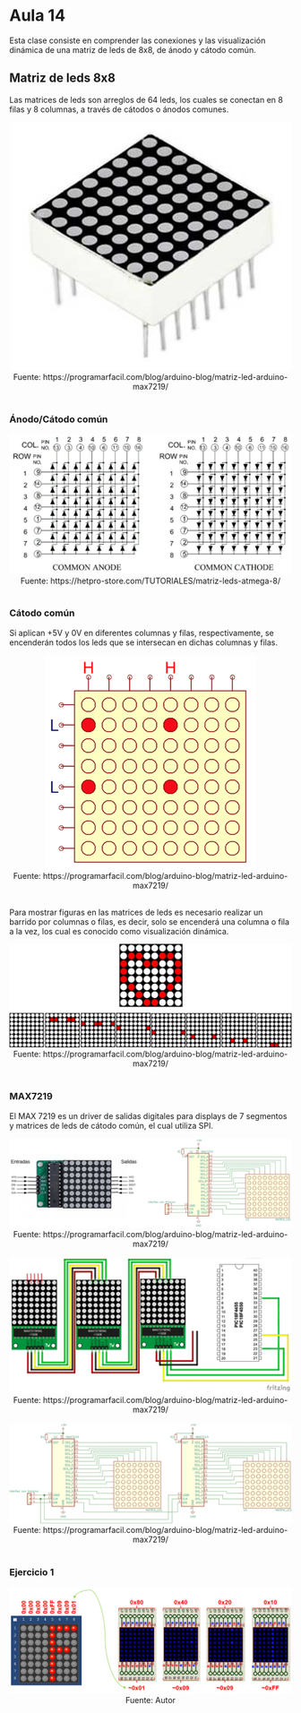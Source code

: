 <h1>Aula 14</h1>

Esta clase consiste en comprender las conexiones y las visualización dinámica de una matriz de leds de 8x8, de ánodo y cátodo común.

<h2>Matriz de leds 8x8</h2>

Las matrices de leds son arreglos de 64 leds, los cuales se conectan en 8 filas y 8 columnas, a través de cátodos o ánodos comunes.

<div align="center">
<img src="image.png" alt="Matriz de leds 8x8"/>
<br>
<figcaption>Fuente: https://programarfacil.com/blog/arduino-blog/matriz-led-arduino-max7219/</figcaption>
<br>
</div>

<h3>Ánodo/Cátodo común</h3>

<div align="center">
<img src="image-1.png" alt="Matriz de leds Ánodo/Cátodo común"/>
<br>
<figcaption>Fuente: https://hetpro-store.com/TUTORIALES/matriz-leds-atmega-8/</figcaption>
<br>
</div>

<h3>Cátodo común</h3>

Si aplican +5V y 0V en diferentes columnas y filas, respectivamente, se encenderán todos los leds que se intersecan en dichas columnas y filas.

<div align="center">
<img src="image-2.png" alt="Matriz de leds Cátodo común"/>
<br>
<figcaption>Fuente: https://programarfacil.com/blog/arduino-blog/matriz-led-arduino-max7219/</figcaption>
<br>
</div>

Para mostrar figuras en las matrices de leds es necesario realizar un barrido por columnas o filas, es decir, solo se encenderá una columna o fila a la vez, los cual es conocido como visualización dinámica.

<div align="center">
<img src="image-3.png" alt="Visualización dinámica matriz de leds Cátodo común"/>
<br>
<figcaption>Fuente: https://programarfacil.com/blog/arduino-blog/matriz-led-arduino-max7219/</figcaption>
<br>
</div>

<h3>MAX7219</h3>

El MAX 7219 es un driver de salidas digitales para displays de 7 segmentos y matrices de leds de cátodo común, el cual utiliza SPI.

<div align="center">
<img src="image-4.png" alt="MAX7219"/>
<br>
<figcaption>Fuente: https://programarfacil.com/blog/arduino-blog/matriz-led-arduino-max7219/</figcaption>
<br>
</div>

<div align="center">
<img src="image-5.png" alt="3 x MAX7219"/>
<br>
<figcaption>Fuente: https://programarfacil.com/blog/arduino-blog/matriz-led-arduino-max7219/</figcaption>
<br>
</div>

<div align="center">
<img src="image-6.png" alt="Circuito electrónico 3 x MAX7219"/>
<br>
<figcaption>Fuente: https://programarfacil.com/blog/arduino-blog/matriz-led-arduino-max7219/</figcaption>
<br>
</div>

<h3>Ejercicio 1</h3>

<div align="center">
<img src="image-7.png" alt="Ejercicio 1"/>
<br>
<figcaption>Fuente: Autor</figcaption>
<br>
</div>